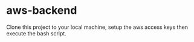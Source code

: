 # aws-backend
Clone this project to your local machine, setup the aws access keys then execute the bash script.